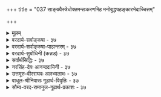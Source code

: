 +++
title = "037 साङ्ख्यैस्त्रेधोक्तमन्तःकरणमिह मनोबुद्ध्यहङ्कारभेदाच्चित्तम्"

+++
<details><summary>मूलम्</summary>

सांख्यैस्त्रेधोक्तमन्तःकरणमिह मनोबुद्ध्यहङ्कारभेदाच्चित्तं चान्ये चतुर्थं विदुरुभयमसत्तादृशश्रुत्यभावात् ।  
तत्तत्तत्त्वोक्तिमात्रं न हि करणभिदामाह कॢप्तिस्तु गुर्वी बुद्ध्याद्याख्या निरूढा क्वचिदिह मनसो वृत्तिवैचित्र्य(मात्रा)योगात् ॥ ३७ ॥
</details>

<details><summary>वरदार्य-सर्वाङ्कषा - ३७</summary>

एकादशेन्द्रियेषु मनः अन्तःकरणमित्युच्यते । तत्र सांख्यादिप्रक्रियामनूद्य निराकरोति - सांख्यैरित्यादिना । **इह** = अन्तःकरणविषये सांख्यैः मनोबुद्ध्यहङ्कारभेदात् अन्तःकरणं त्रेधा उक्तम् । अन्ये पातञ्जलाः त्रिभिस्सह चित्तम् इति चतुर्थं च मिलित्वा अन्तःकरणं चतुर्विधमिति विदुः । उभयम् असत् न समीचीनम् । कुतः ? इत्यत्र – तादृशश्रुत्यभावादिति । अन्तःकरणचतुर्विधत्वबोधकसुस्पष्टश्रुत्यदर्शनादित्यर्थः। ननु प्रश्नोपनिषदि (4.8) सुवालोपनिषदि च (5 खं) मनोबुद्ध्यङ्कारचित्तानां निर्देशः वर्तते इति शङ्कायामाह - तत्तदित्यादि । तत्तत्तत्त्वानामूउक्तिमात्रम्, **करणभिदाम्** = अन्तः करणभेदंम् न ह्याह । नामनिर्देशमात्रात् अन्तःकरणत्वं तेषां न हि सिद्ध्येत् । मा अस्तु श्रुतिः, अध्यवसायहेतुतया बुद्धिम्, अभिमानहेतुतया अहङ्कारम्, संङ्कल्पहेतुतया मनः, चिन्तनहेतुतया चित्तं चानुमानेन साधयामः इत्यत्राह - क्लृप्तिस्तु गुर्वीति । 



[[80]]

**क्लृप्तिः** =कल्पनम् अनुमानेन साधनं तु, **गुर्वी** = गौरवदोषग्रस्ता भवति । मानवबुद्धिस्तु सदा लाघवपक्षपातिनी । अतः अनुमानेन न तत्सिद्धिः । अन्यथा चिन्तनहेतुतया चित्तवत्, संशयादिहेतुतया अन्तः करणान्यनन्तानि भवेयुः । मनसैव तेषां निर्वाहे प्रकृतेऽपि तथैवास्तु । 'सर्वं मन एव' (बृ. 3-5 - 3 ) इति सर्वेषां मनोवृत्तिशेषरूपतायाः स्पष्टमुक्तेः । ' मनश्च बुद्धिश्च' (सुबा. ७) इति धीशब्दस्यापि तत्र श्रवणात्, बुद्धेः मनोभिन्नत्वात् मनोवृत्तिभेदरूपत्वं तेषां कथमित्यत्राह - बुद्ध्यादीति । **इह** = एतन्मते मनसः वृत्तिवैचित्र्यमात्रात् **बुद्ध्याद्याख्या** =बुद्ध्यादिसंज्ञा **निरूढा** = संकेतिता । सहकारिवैचित्र्यवशात् कार्यवैचित्र्यं लोके दृश्यत एव । तद्वन्मनस एव वृत्तिभेदा एते । अन्यथा सिद्धान्ते बुद्धिशब्दस्य धर्मभूतज्ञाने प्रसिद्धेः, धर्मभूतज्ञानमपि मनोवृत्तिरूपं वक्तव्यम् । न चेष्टापत्तिः; धर्मभूतज्ञानस्य जीवधर्मत्वाङ्गीकारात् ॥ 

ननु तर्हि मनोवृत्तौ कथं धीशब्दः इति चेत्; अयं धीशब्दः धर्मभूतज्ञानवाचिधीशब्दादन्य एवेत्यवगम्यताम् । अत्र प्रथमं ' तादृशश्रुत्यभावात्' इत्युक्तम् । अनन्तरं श्रुतौ प्रदर्शितायाम्, तस्य तात्पर्यमन्यत् इत्युक्तम् । एवञ्चानन्तरकालिकास्सर्वेऽपि विचाराः श्रुतिव्याख्यानभेदप्रत्युक्ता इत्ययमंशः मनसि सुदृढं स्थापनीयः । बुद्धेरध्यवसायहेतुत्वेऽपि, अहंकारस्याभिमानहेतुत्वेऽपि 'अन्तरिन्द्रियम्' इति संज्ञा तु मनस एव, नेतरयोरित्यभिप्रायेण वा तथोक्तमित्यवगन्तव्यम् । अतश्च बुद्धिचित्ताहंकाराणामनिन्द्रियत्वेऽप्यन्तःकरणत्वे न कश्चन विरोधः इति वा निर्वाह्यम् ॥ ३७ ॥
</details>

<details><summary>वरदार्य-सर्वाङ्कषा-पाठान्तरम् - ३७</summary>

एकादशेन्द्रियेषु मनः अन्तः करणमित्युच्यते । तत्र सांख्यादिप्रक्रियामनूद्य निराकरोति - सांख्यै- रित्यादिना । इह = अन्तःकरणविषये सांख्यैः मनोबुद्ध्यहङ्कारभेदात्‌ अन्तःकरणं त्रेधा उक्तम्‌ । अन्ये पातञ्जलाः त्रिभिस्सह चित्तम्‌ इति चतुर्थं च मिलित्वा अन्तःकरणं चतुर्विधमिति विदुः । उभयम्‌ असत् न समीचीनम्‌ । कुतः? इत्यत्र - तादृशश्रुत्यभावादिति । अन्तःकरणचतुर्विधत्वबोधकसुस्पष्टश्रुत्यदर्शनादित्यर्थः । ननु प्रश्नोपनिषदि (४.८) सुवालोपनिषदि च (५ खं) मनोबुद्ध्यङ्कारचित्तानां निर्देशः वर्तते इति शङ्कायामाह - तत्तदित्यादि । तत्तत्तत्त्वानाम् उक्तिमात्रम्‌, करणभिदाम्‌ = अन्तःकरणभेदं न ह्याह । नामनिर्देशमात्रात्‌ अन्तःकरणत्वं तेषां न हि सिद्ध्येत्‌ । मा अस्तु श्रुतिः, अध्यवसायहेतुतया बुद्धिम्‌, अभिमानहेतुतया अहङ्कारम्‌, संङ्कल्पहेतुतया मनः, चिन्तनहेतुतया चित्तं चानुमानेन साधयामः इत्यत्राह - क्लृपिस्तु गुर्वीति ।   
क्लृपिः = कल्पनम्‌ अनुमानेन साधनं तु, गुर्वी ­= गौरवदोषग्रस्ता भवति । मानवबुद्धिस्तु सदा लाघवपक्षपातिनी । अतः अनुमानेन न तत्सिद्धिः । अन्यथा चिन्तनहेतुतया चित्तवत्‌, संशयादिहेतुतया अन्तःकरणान्यनन्तानि भवेयुः । मनसैव तेषां निर्वाहे प्रकृतेऽपि तथैवास्तु । 'सर्वं मन एव' (बृ.३-५-३) इति सर्वेषां मनोवृत्तिशेषरूपतायाः स्पष्टमुक्तेः । 'मनश्चः...बुद्धिश्च' (सुबा.७) इति धीशब्दस्यापि तत्र श्रवणात्‌, बुद्धेः मनोभिन्नत्वात्‌ मनोवृत्तिभेदरूपत्वं तेषां कथमित्यत्राह - बुद्ध्यादीति । इह एतन्मते मनसः वृत्तिवैचित्र्यमात्रात्‌ बुद्ध्याद्याख्या = बुद्ध्यादिसंज्ञा निरूढा = संकेतिता । सहकारिवैचित्र्यवशात्‌ कार्यवैचित्र्यं लोके दृश्यत एव । तद्वन्मनस एव वृत्तिभेदा एते । अन्यथा सिद्धान्ते बुद्धिशब्दस्य धर्मभूतज्ञाने प्रसिद्धेः, धर्मभूतज्ञानमपि मनोवृक्तिरूपं वक्तव्यम्‌ । न चेष्टापत्तिः; धर्मभूतज्ञानस्य जीवधर्मत्वाङ्गीकारात्‌ ॥   
ननु तर्हि मनोवृत्तौ कथं धीशब्दः इति चेत्‌; अयं धीशब्दः धर्मभूतज्ञानवाचिधीशब्दादन्य एवेत्यवगम्यताम्‌ । अत्र प्रथमं 'तादृश्रुत्यभावात्‌' इत्युक्तम्‌ । अनन्तरं श्रुतौ प्रदर्शितायाम्‌, तस्य तात्पर्यमन्यत्‌ इत्युक्तम्‌ । एवञ्चानन्तरकालिकास्सर्वेऽपि विचाराः श्रुतिव्याख्यानभेदप्रत्युक्ता इत्ययमंशः मनसि सुदृढं स्थापनीयः । बुद्धेरध्यवसायहेतुत्वेऽपि, अहंकारस्याभिमानहेतुत्वेऽपि 'अन्तरिन्द्रियम्‌' इति संज्ञा तु मनस एव, नेतरयोरित्यभिप्रायेण वा तथोक्तमित्यवगन्तव्यम्‌ । अतश्च बुद्धिचित्ताहंकाराणामनिन्द्रियत्वेऽप्यन्तःकरणत्वे न कश्चन विरोधः इति वा निर्वाह्यम्‌ ॥ ३७ ॥
</details>

<details><summary>वरदार्य-सुबोधिनी (कन्नड) - ३७</summary>

37

[वनस्सु ऒन्दे अन्तःकरण]

51

साङ्ख्यधोक्तमनःकरणमिह मनोबुद्ध हङ्कारभेपात् चित्तं चा चतुर्थ० विदुरुभयमसत्तादृशश्रुत्यभावात् । मात्रं न हि करणभिदामाह कृप्तिस्तु गुर्वि बुद्धाद्याख्या निरूढा क्वचिदिह मनसोवृत्ति वैचित्र

\-

38-

[एकेन्द्रियवाद खण्डनॆ]

go

बाहेन्द्रिय विचारवन्नु मुगिसि अन्तरिन्द्रिय विचारवन्नु माडु तारॆ- साङ्ख्यॆ इह मनोबुद्धहङ्कारभेदात् अन्तःकरणं श्रीधा उक्तं-साङ्ख्यरिन्द मनस्सु, बुद्धि, अहङ्कार ऎम्ब प्रभेद दिन्द अन्तःकरण मूरु प्रकारवागि हेळल्पट्टिदॆ. अन्य चतुर्थ चिं च-बेरॆ कॆल योग सिद्धान्तदवरु नाल्कनेयदाद चित्र ऎम्ब अन्तःकरणवन्नु ऒप्पुवरु. तादृशश्रुत्यभावात् तदुभयं असत् अन्तह श्रुति इल्लदिरुवुदरिन्द आ ऎरडु वादवू सरियल्ल. तत्तत्व

मात्रं करणभिदां न हि आह 'मनश्च मन्तव्यं च नारायणः, चित्तं च चेतयितव्यञ्च नारायणः' इत्यादिगळल्लि भिन्नवाद तत्त्वगळन्नु हेळिद मात्रक्कॆ भिन्न भिन्नवाद अन्तःकरणगळन्नु हेळुत्तिल्ल. कृस्तिस्तु गुर्वि-युक्तियिन्द साधिसिदरॆ गौरव दोष बरुवुदु.

सुबालोपनिषत्तिन वाक्यगळिगॆ तात्पर्यवन्नु हेळुत्तारॆ क्वचित् मनसः वृत्ति वैचित्र मात्रात् बुद्धा ब्याख्या निरूढा कॆलवु उपनिषत्तुगळल्लि मनस्सिन स्थितिविशेष मात्रदिन्द बुद्दि, चित्र इत्यादि हॆसरुगळु रूढियल्लि बन्दिवॆ.

“कामः सङ्कल्प विचिकित्सा श्रद्धा' इत्यादिगळल्लि मनस्सिन अनेक विध अवस्थॆगळन्नु हेळि 'सर्वं मन एव' इवॆल्लवू मनस्से ऎन्दु हेळिदॆ. आद्दरिन्द बुद्धि, अभिमान, चित्र इत्यादिगळू मनस्सिन वृत्ति विशेषगळे हॊरतु प्रत्येक अन्तःकरणवल्ल. मनक्कॊन्दे अन्तःकरण ॥ ३७ ।
</details>

<details><summary>सर्वार्थसिद्धिः - ३७</summary>

उक्तेष्व् इन्द्रियेषु एकमेवान्तःकरणमिति तत्त्वम् । 

सांख्यास्त्वाहुः - 

> करणं त्रयोदशविधम् ;  

> अन्तःकरणं त्रिविधं  
> दशधा बाह्यं  
> त्रयस्य विषयाख्यम् 

इति ।  
अन्ये तु चित्ताख्यम् अप्य् अन्तःकरणम् अन्यद् आहुः ।  
तदनुभाषते - सांख्यैरिति ॥  

तदिदं मतद्वयं निष्प्रमाणकमित्याह -  
उभयम् असदिति ।  
कथम् इत्य्-अत्र  
श्रुत्या कल्पनया वा तत्-सिद्धिर्  
इति विकल्पे  
प्रथमस्यासिद्धिम् आह - तादृशेति ।  

> ननु तान्यपि त्रीणि सुबालोपनिषदि पृथिव्यादि-तत्त्व-पङ्क्तौ मनसोऽनन्तरं पठ्यन्त 

इत्य्-अत्राह - तत्तदिति ।  
अयं - भावः -  
न हि तत्त्व-पङ्क्ति-पाठ-मात्रान्  
मनस्-सह-पाठ-मात्राद् वा  
करणत्वं सिध्येत् ;  
तथा सत्य् +++(तत्रैवोक्तानां)+++ अव्यक्तादीनाम् अपि तत्+++(→करणत्व)+++-प्रसङ्गात् इति ।  

द्वितीयं दूषयति - कॢप्तिर् इति ।  
एकस्यैव हि मनसः  
स्मृत्य्-अनुभव-भेदेन वा  
संकल्प-विकल्प-भेदेन वा  
वृत्ति-भेदम् अन्येऽप्य् आहुः ।  
श्रूयते च "कामस्संकल्प" इत्यादौ "एतत्सर्वं मन एवे"ति ।  
अत्र "आयुर् घृतम्" इत्यादिवत् सामानाधिकरण्यम् ।  
पुरुष-धर्मा एव हि वस्तुतः कामादयो ऽध्यवसायादयश् च ।  
तद् इह पुरुष-बुद्धि-भेद-नियत--सामग्री-भेद-व्यवस्थितं वृत्ति-भेद-मात्रं  
न करण-भेद-कल्पकम्  
इति भावः । 

> ननु "चक्षुश् च द्रष्टव्यं च नारायण" इत्यादिना  
> पञ्च-ज्ञानेन्द्रियाण्य् उक्त्वा  
> 
> > "मनश्च मन्तव्यं च नारायणः,  
> बुद्धिश्च बोद्धव्यं च नारायणः,  
> अहङ्कारोऽहङ्कर्तव्यं च नारायणः,  
> चित्तं च चेतव्यं च नारायण"  
>
> इत्याम्नातम् ।  
> अनन्तरं चैवं कर्मेन्द्रियाण्य् अधीतानि ।  
> अतः करण-गण-मध्य-पाठाद् अग्र्य-प्राय-नयेन बुद्ध्य्-आदीन्य् अपि करणानि स्युर्  

इत्य्-अत्राह -बुद्ध्याद्याख्येति ।  
तथा च भाष्यम् - 

> "अध्यवसायाभिमान-चिन्ता-वृत्ति-भेदान्  
> मन एव बुद्ध्य्--अहङ्-कार--चित्त-शब्दैर् व्यपदिश्यते" 

इति ।  
अतस् तत्त्व-वर्ग-मध्ये मनोऽनन्तरं  
बुद्ध्य्-आदि-चित्तान्त-पाठोऽपि  
मनस एव हि वृत्ति-भेदविशिष्टस्येति  
नेतुं शक्यम् ।  
न च चित्तं नाम तत्त्वान्तरं सृष्टि-प्रलय-प्रकरणेषु पठ्यते ।  

> अयम् एव त्व् अहङ्कार  
उत्कृष्ट-जनावमान-हेतुर् 

इत्यादिप्रथम-सूत्र-भाष्यम् "अहम्"-अर्थ-हेयत्व-निरास-परतया ऽन्यार्थम् +++(→गर्वाख्य-बुद्धि-विशेष-निषेधकम्, न गर्व-करणत्व-बोधकम्)+++ ;  
अन्वारुह्याप्य् उपपत्तेः,  
अनुग्राहकत्व-मात्रेण परम्परया वा  
गर्व-हेतुत्वोक्तेर् अविरोधाद् इति ॥ ३७ ॥ 

इत्य् अन्तः-करण-वैविध्य-भङ्गः ॥
</details>

<details><summary>नरसिंह-देवः आनन्ददायिनी - ३७</summary>

प्रासङ्गिकीं संगतिं दर्शयति - उक्तेष्विति ।  
विप्रतिपत्तिं दर्शयति - सांख्यास्त्विति । 

'करणं त्रयोदशविधम्' इति सांख्य-सप्तति-श्लोके  
बाह्याभ्यन्तर-विभागाभावेऽपि  
बाह्यानां दशत्वे शेषाणाम् आन्तरत्वं सिध्यतीति भावः ।  
विशेषतोऽपि तत्रैवोक्तम् इति दर्शयति - **अन्तः-करणम्** इति ।  
वाचस्पतिनेत्थं व्याख्यातं - 

> 'अन्तःकरणं महद्-अहङ्कार-मनो-भेदेन त्रि-विधम् ।  
दश-विधम् अपि बाह्यम् इन्द्रियं  
त्रयस्यान्तःकरणस्य विषयाख्यं -  
बुद्धीन्द्रियं+++(=ज्ञानेन्द्रियं)+++ आलोचनेन+++(=सन्निकर्षेण)+++ कर्मेन्द्रियं स्व-व्यापारेण  
संकल्पाभिमानाध्यवसायेषु **विषयम् आख्याति** द्वारी भवतीत्य् अर्थः ।  
+++(5)+++  

अन्ये त्विति - मायि-मतानुसारिण इत्यर्थः ।  
असिद्ध्यभावमाशङ्कते - नन्विति ।  
प्रतिज्ञामात्रं न साधकम् इत्यत्राह - अयं भाव इति ।  
तथा सतीति - व्यभिचारान्न साधकमिति भावः ।  
द्वितीयमिति - वृत्तिभेदमादायान्यथासिद्धो व्यपदेशभेदो न साधक इति भावः । 

> ननु मन(सो)सि वृत्तिभेदोऽप्यसिद्धः  
कलय इति कल्प्यत्वाविशेषात्  
कारण-भेद एव कल्प्यताम् 

इत्यत्राह - एकस्यैव हीति ।  
सांख्या अपि एकस्यैव मनसो वृत्तिभेदेन चित्तं मन इति व्यपदेशभेदं निर्वहन्तीत्यर्थः ।  

संकल्पः - कर्तव्यताध्यवसायः ।  
विकल्पः - अयमिति निश्चयः । 

न च विनिगमकाभाव इत्यत्राह - श्रूयते चेति ।  

एकस्यैव मनसो बाह्य-वृत्तय इति सिद्धा इत्यर्थः ।  

च-कारेण 'पञ्चवृत्तिर्मनोवद्व्यपदिश्यते' इति प्राण-विषय-सूत्र-सिद्धत्वं चाभिप्रेतम् । 

> ननु भवन्मते कामादीनाम् आत्म-धर्मत्वात् म(नसि श्रूयन्त इत्ययुक्तं?)नोवृत्तित्वं कथम्?  
तथा सति करणस्यैवात्मत्व-प्रसङ्गः ।  
कथं वा तेषां भेदव्यपदेशनिमित्तत्वं च

इत्यत्राह - अत्रेति ।  

तथा च तद्गतत्वाभावेऽपि  
तत्सामानाधिकरण्यनिर्देशः तद्भेदव्यपदेशनिमित्तत्वं च संभवतीत्यर्थः । 

> ननु पूर्वतन्त्रे स्थानप्रकरणयोर् बलाबलविचारेऽपि   
इष्टिसोमात्मकराजसूयान्तर्गताभिषेचनीयनामकसोमयागसन्निधौ विदेवनादयस्समाम्नाताः । ते किं सर्वस्य गजसूयस्याङ्गं उताभिषेचनीयस्येति संशय्य सन्निधि (वशा) बलादभिषेचनीयस्याङ्गमिति पूर्वपक्षयित्वा श्रुत्यादिविहिताङ्गसंदेशाद्राजसूयाङ्गत्वम्? पवित्रादारभ्य क्षत्रस्य धृतिं यावत् अङ्गविधिषु प्रायेण 'राजसूयाय ह्येना उत्पुनाति' इति राजसूयप्रकरणानुवृत्तिसत्त्वादिति राद्धान्तितम्; तन्न्यायेन संदेशात् करणत्वबुद्ध्यनुवृत्तेः करणत्वम् 

इति शङ्कते - नन्विति । अग्र्यप्रायेति - अग्र्या(ग्र्यप्राया) णां बहुत्वे तन्मध्यगतस्याप्यग्र्यत्वबुद्धिविषयत्वम् । तथा करणमध्यपाठात् करणत्वनिश्चय इत्यर्थः । अपसिद्धान्तं वारयति - तथा च भाष्यमिति । त(अ)त्र युक्तमाकाङ्क्षानुवृत्तिस्तद्बलाद्राजसूयाङ्गत्वं च राजसूयशब्दस्य तदङ्गत्वाकाङ्क्षोद्बोधकस्य सत्त्वात्; न चात्र करणत्वोद्बोधकमस्ति! न च करणमध्यसंदंशात्करणत्वम्! इन्द्रियमध्यसंदंशात् बाह्यमध्यसंदंशाच्च बाह्येन्द्रियत्वस्यापि प्रसङ्गात् । न चेन्द्रियत्वादौ बाधकमस्तीति चेत्; करणत्वेऽपि समानम् । नचेन्द्रियत्वमप्यस्त्विति वाच्यम्; अपसिद्धान्तात् । 'इन्द्रियाणि दशैकं चं' इत्यादिविरोधात् । किंच स्थानप्रकरणाभ्यां लिङ्गं बलीय इति सिद्धान्तितम् । तथा च प्रकृतित्वरूपलिङ्गात् अग्र्यप्रायरूपस्थानसंदंशन्यायरूपप्रकरणयोर्बाधात् न करणत्वनिश्चय इत्यर्थः । अभिमानः - अहं कर्तेति बुद्धिः । अत इति - ननु 'संज्ञाचोत्पत्तिसंयोगात्' इत्यधिकरणविरोधः; तथा हि - ज्योतिष्टोमप्रकरणे श्रूयते अथैष ज्योतिः अथैष विश्वज्योतिः अथैष सर्वज्योतिः एतेन सहस्रदक्षिणेन यजेत' इति । तत्रैतच्छब्दपरामृष्टानां ज्योतिरादिशब्दानां योजना सामानाधिकरण्याद्यागनामत्वं तावत्सिद्धम् । तत्र प्रकृतमेव ज्योति(ष्टोमज्योति)रादिशब्दैरनूद्य सहस्रदक्षिणारूपगुणो विधीयत इति पूर्वपक्षयित्वा नामान्तरश्रुतौ तावदर्थभेदः प्रतीयते संज्ञाभेदस्यार्थभेदकत्वात् प्रकृतात् ज्योतिष्टोमाद्भेद उक्तः । तथा शब्दान्तराधिकरणे(ऽपि)च यजति ददाति जुहोतीति शब्दभेदात् भेद उक्त इति तन्न्यायेनात्रापि भेदस्स्यादिति चेत्; अत्राहुः तावत् संज्ञाभेदस्योक्ताधिकरणन्यायेन भेदकत्वं बलवता बाधकेन बाधितत्वात् । तदुक्तं तदधिकरणराद्धान्ते -  
करणानां तादधीन्यकथनानन्तरं ज्ञानस्य तथात्वकथनमिति । न च द्रव्यप्रकरणविरोधः! ज्ञानस्यापीन्द्रियादिवत् अवस्थाविशेषाश्रयद्रव्यत्वादित्याहुः । ननु वृत्तिभेदमादाय कथञ्चिन्नयने को हेतुरित्यत्राह - चित्तं नामेति । अन्यथा सृष्टिप्रलयप्रकरणेषु पृथिव्यादिवत् पाठप्रसङ्ग इति भावः । न च 'इन्द्रियाणि तन्मात्रेष्विति मनसो यथा पाठः तथा स एव बुद्ध्यादेः पाठोऽस्तु । किञ्च महदहङ्कारयोरेव बुद्ध्यहङ्कारत्वात् 'प्रकृतेर्महान् महतोऽहङ्कारः' इति तयोः पाठो दृश्यत इति शङ्क्यम्! तैर्बुद्ध्यादेरिन्द्रियत्वानभ्युपगमात्; तदतिरिक्तत्वे पाठाभावात्; 'इन्द्रियाणि दशैकं च' 'चक्षुश्श्रोत्रम्' इति विशेषकीर्तनात् । कीर्तितयोर्महदहङ्कारयोश्च सद्वारकाद्वारकतयेन्द्रियजनकयोः करणत्वाभावाच्चेति भावः । ननु बुद्ध्यादीनामिन्द्रियमध्ये पाठो व्यर्थः मनः पाठमात्रेणाऽपि चरितार्थत्वात् इति चेत्; अत्राहुः - सर्वेन्द्रियप्रधानस्यापि मनसस्सर्वावस्थायामपि तादधीन्यसिद्ध्यर्थं बुद्ध्यहङ्कारवृत्तिविशिष्टस्य वा सर्वत्र प्रवृत्तिप्रयोजकतया प्राधान्यद्योतनार्थं त्रेधा कथनमिति । अन्ये तु प्रकरणस्य तादधीन्यमुखेन स्वातन्त्र्यभ्रमनिवृत्तिपरत्वात् न भेदेन कथनवैयर्थ्यं द्रष्टव्यम् । बोद्धव्याहङ्कर्तव्यानां भेदाभावेऽपि पृथगुक्तेरिव किञ्चिद्विशेषमादायापि स्वातन्त्र्यबुद्धिनिरासः फलमित्याहुः । 

> ननु "अयमेव त्वहङ्कार" इति भाष्ये  
अहङ्कारस्य उत्कृष्ट-जनावमान-रूप-प्रवृत्ति-करणत्वोक्तेः  
मनोऽतिरिक्तम् अप्य् अन्तः-करणम् अभिमतम् 

इत्य्-अत्राह -अयमेव त्विति ।  

> बलवद् बाधकाच् चासाव्  
अन्यथात्वं प्रपद्यते ।  

इति ।  
प्रकृते च एकादशत्व-वचनानि बाधकानि ।  
नापि शब्दाधिकरण-न्यायः   
वेदन-ध्यानोपासनानां भेद-प्रसङ्गात्,  
आहवनीयादि-शब्दानां पशुच्-छागादि-शब्दानां हविः-पुरोडाशादि-शब्दानाम् अपि भेदकत्वापत्त्या बहु-दोषप्रसङ्गात् । तस्मादत्रापि बाधकाभावे भेदकत्वं वाच्यम् । बाधककरं चात्रोक्तमेवेति । 

केचित्तु - तेषां भेदोऽस्तु नाम! 

न च करणत्वम् अपि! तत्साधकाभावात् ।  
अत एव न शब्दान्तराधिकरणविरोधोऽपि । न च भाष्यमूलयोर्विरोधः! इन्द्रियत्वं करणत्वं चाभ्युपेत्य प्रवृत्तेः । न च करणमध्ये पाठात् करणत्वप्रसक्तिः! अनुवादसन्निधेरकिञ्चित्करत्वात् । पुरोवादे महतोऽहङ्कारस्य च तत्वान्तरोपादानतया करणत्वेन्द्रियत्वाभावात् । अत एवाङ्गत्वाभावनिश्चयाद्दर्शपूर्णमासाभ्यामिष्ट्वा सोमेनयजेतेत्यत्र कालार्थस्संयोगो नाङ्गाङ्गिभावार्थ इत्युक्तम् । महदाद्यतिरिक्तपरत्वे तु तत्वाधिक्यप्रसङ्गः । ज्ञानादिपरत्वेनान्यथासिद्धिश्च । अहङ्कार शब्दोऽपि ज्ञानपर एव बुद्धिशब्दसन्निधानात् । युक्तं च तथा ज्ञानकरणानां तादधीन्यकथनानन्तरं ज्ञानस्य तथात्वकथनमिति । न च द्रव्यप्रकरणविरोधः! ज्ञानस्यापीन्द्रियादिवत् अवस्थाविशेषाश्रयद्रव्यत्वादित्याहुः । ननु वृत्तिभेदमादाय कथञ्चिन्नयने को हेतुरित्यत्राह - चित्तं नामेति । अन्यथा सृष्टिप्रलयप्रकरणेषु पृथिव्यादिवत् पाठप्रसङ्ग इति भावः । न च 'इन्द्रियाणि तन्मात्रेष्विति मनसो यथा पाठः तथा स एव बुद्ध्यादेः पाठोऽस्तु । किञ्च महदहङ्कारयोरेव बुद्ध्यहङ्कारत्वात् 'प्रकृतेर्महान् महतोऽहङ्कारः' इति तयोः पाठो दृश्यत इति शङ्क्यम्! तैर्बुद्ध्यादेरिन्द्रियत्वानभ्युपगमात्; तदतिरिक्तत्वे पाठाभावात्; 'इन्द्रियाणि दशैकं च' 'चक्षुश्श्रोत्रम्' इति विशेषकीर्तनात् । कीर्तितयोर्महदहङ्कारयोश्च सद्वारकाद्वारकतयेन्द्रियजनकयोः करणत्वाभावाच्चेति भावः । ननु बुद्ध्यादीनामिन्द्रियमध्ये पाठो व्यर्थः मनः पाठमात्रेणाऽपि चरितार्थत्वात् इति चेत्; अत्राहुः - सर्वेन्द्रियप्रधानस्यापि मनसस्सर्वावस्थायामपि तादधीन्यसिद्ध्यर्थं बुद्ध्यहङ्कारवृत्तिविशिष्टस्य वा सर्वत्र प्रवृत्तिप्रयोजकतया प्राधान्यद्योतनार्थं त्रेधा कथनमिति । अन्ये तु प्रकरणस्य तादधीन्यमुखेन स्वातन्त्र्यभ्रमनिवृत्तिपरत्वात् न भेदेन कथनवैयर्थ्यं द्रष्टव्यम् । बोद्धव्याहङ्कर्तव्यानां भेदाभावेऽपि पृथगुक्तेरिव किञ्चिद्विशेषमादायापि स्वातन्त्र्यबुद्धिनिरासः फलमित्याहुः । 

> ननु अयमेव त्वहङ्कार इति भाष्ये अहङ्कारस्य उत्कृष्टजनावमानरूपप्रवृत्तिकरणत्वोक्तेः मनोऽतिरिक्तमप्यन्तःकरणमभिमतम् 

इत्यत्राह -अयमेव त्विति ।  

> इत्यादिप्रथम-सूत्र-भाष्यम् "अहम्"-अर्थ-हेयत्व-निरास-परतया ऽन्यार्थम् ;  

अन्यार्थं - बुद्धि-विशेष-हेयत्व-परम् इत्यर्थः ।  

> अन्वारुह्याप्य् उपपत्तेः ।

तत्र हेतुः - अन्वारुह्येति ।  
उपपत्तेरिति । अहम्-अर्थात्म(त्व) समर्थनस्योपपत्तेर् इत्यर्थः । 

> ननु अहङ्कारस्यानर्थहेतु-बुद्धि-विशेष-हेतुत्वाभावे  
कथं तत्-त्याज्यता-परत्वं वचनस्य

+इत्यत्राह - अनुग्राहकत्वेति । तथा 

च तावन्मात्रेण अञ्जनादिवत् न करणत्वं सिध्यतीति भावः ॥ ३७ ॥  
 अन्तःकरणवैविध्यभङ्गः
</details>

<details><summary>उत्तमूरु-वीरराघवः अलभ्यलाभः - ३७</summary>

मनःप्रभृतीनां करणानाम् एकादशानाम् एव सात्त्विकाहंकारजन्यत्वेऽपि  
अन्तःकरणत्वं मनस इव  
महद्-अहङ्कारयोर् अपीति सांख्याः ।  
चतुर्थे चित्ताख्यम् अन्तःकरणम् अप्य् अस्तीति अद्वैतिनः ।  
तद्-उभय-निरसनेन  
मनो-मात्रस्यान्तः-करणत्वं स्थाप्यते  
"सांख्यैर्" इति श्लोकेन ।  

> ननु सिद्धान्ते मनस एवावस्थाचतुष्टयात्  
बुद्ध्य्-अहंकार-चित्त-शब्द-वाच्यत्वम् अपीष्यते ।  
एवं मनसस् त्रैविध्यम् एव सांख्येष्टं स्याद् 

इत्यत्र,  
तथा नेति ज्ञापयितुं  
करणं त्रयोदश-विधम् इति वचनम् उपात्तम् ।  
तदा +++(→मनोऽवस्था-भेद-मात्र-विवक्षायाम्)+++ त्व् एकादश-विधम् एव भवेत् ।  

अन्यद् अपि वचनम् अन्तःकरणम् इत्य्-आदि ।  
महद्-अहङ्कार-मनो-रूपं त्रयम् अन्तः-करणं भवतीति  
तत्-प्रथम-पादार्थः +++(←अन्तःकरणं त्रिविधं)+++।  

दशधेत्य्-आदि वाक्यान्तरम् ।  
बाह्यं ज्ञान-कर्मेन्द्रिय-दशकं महद्-आदि-त्रयस्य ये विषयाः  
तान् आख्यातीति तद्-आख्यम् महद्-आदि-विषय-विषयकम्  
इत्य् अर्थः । 

ज्ञानेन्द्रियैर् विषयेष्व् +++(सन्निकर्षेण)+++ आलोचितेषु,  
मनसा च तद्-विषय-विकल्पाख्य-विशद-ज्ञाने जनिते  
महद्--अहं-कारौ "मयेदं कर्तव्यम्" इति अभिमानाध्यवसाय-हेतू भूत्वा कर्मेन्द्रिय-कार्य-व्यापारेषु करणं भवत इति ।  

तादृश-श्रुत्य्-अभावाद् इति ।  
महद्-अहंकारादेः करणत्व-ग्राहक-प्रमाणाभावाद् इत्य् अर्थः । +++(5)+++

> ननु सुबालोपनिषदि सप्तमखण्डे अन्तर्यामि-निरूपणात्मके,  
"यस्य पृथिवी शरीरम्" इत्यादिना  
विभिन्न-पृथिव्य्-आदि-तत्त्ववत्  
मनो-बुद्ध्य्-अहंकार-चित्तानाम् अपि पृथक्-शरीरत्व-कथनात्  
अन्तः-करण-चतुष्टय-सिद्धिर्  

इत्य्-अत्राह तत्तदिति । 
मनोबुद्ध्य्-आदि-वचन-मात्र-रूपं सर्वम् अपि वाक्यं  
तद्-वचन-मात्र-रूपत्वात्  
करणतया तत्-पृथग्-विधत्व-परम् अपि नेत्यर्थः ।  
मनो-रूप-करणस्यैवावस्था-चतुष्कं  
तत्र विवक्षितम् ।  
तत्र पञ्चम-खण्डे व्यासार्य-व्याख्यात-रीत्या बुद्ध्य्-अहंकार-शब्दाभ्यां महद्-अहंकार-तत्त्व-ग्रहणेऽपि तयोः करणत्वं न सिध्येद् इति भावः । 

कॢप्तिस्तु गुर्वी । वचनाभावेऽपि स्वयं कल्पने गौरवमित्यर्थः । 

> ननु महतोऽध्यवसायहेतुत्त्वम् अहङ्कारस्य देहात्माभिमानहेतुत्वञ्च सिद्धान्तीष्टमेवेति कथं तयोर्न करणत्वम् 

इत्यत्रोपपादयति एकस्यैवहीति ।  
मनसः आत्मधर्मभूतज्ञानगतसर्वावस्थासाधकतमत्वं श्रुतिबलादिष्टम् । मनस एव बुद्ध्यहंकारशब्दवाच्यत्वमपि चित्तशब्दवाच्यदृत्वमपीष्टम् । तथा; च तस्यैव सर्वतत्साधकतमत्वे स्थिते किमिति इतरत् करणत्वेन कल्प्यम् । तत्र यथायथं महदहंकारयोः मनस्तत्त्वोत्पादकत्ववत् सहकारिकारणत्वं काममस्त्विति भावः । करणमध्यपाठात् करणत्वमिति शंकां तत्र मनोवस्थाविशेषैकविषयत्वस्वीकारेण परिहरति चतुर्थपादेन । 

> ननु मनस एव गर्वाख्याहंकार-हेतुत्वे,  
अहंकार-तत्त्वे गर्व-रूपत्व-पर-भाष्य-विरोधः ।  
अतो गर्वहेतुतया ऽहंकारस्य करणत्वम् 

इत्यत्राह अयमेवेति ।  

> > अयम् एव त्व् अहङ्कार  
उत्कृष्ट-जनावमान-हेतुर् 
>
> इत्यादिप्रथम-सूत्र-भाष्यम् "अहम्"-अर्थ-हेयत्व-निरास-परतया ऽन्यार्थम् 

अन्यार्थम्,  
तस्य तत्त्वस्य मुख्याहम्-अर्थत्व-निषेध-परम् । अन्वारुह्य - एतदतिरिक्तस्याहंकारशब्दवाच्यत्वाभावं कृत्वा ।  
‘अहंकारं बलं दर्पं’ इति त्याज्यत्वेनेष्टस्य,  
त्यक्तुम् अशक्यस्याहंकार-तत्त्वस्य चैक्यम् असंभवि ।+++(5)+++  
त्याज्यं तं प्रति करणत्वम् अपि  
तत्र न विवक्षितमिति भावः ।  
शेषं भाष्यव्याख्यानेषु द्रष्टव्यम् । 

अक्लिष्टं निर्वहति अनुग्राहकत्वेति ।  
मनसा गर्वे जननीये तत्त्वम्  
इदम् अप्य् अनुग्राहकं वचनबलाद्  
इति भावः । अन्यथा, ''कामः संकल्पः....सर्वं मन एव'' इति वाक्यस्वारस्यं भज्येतेति ॥ ३७ ॥
</details>

<details><summary>वाधूल-श्रीनिवासः गूढार्थ-विवृतिः - ३७</summary>

सांख्यैर् इति  
अयमेव त्वहङ्कार इत्यादिभाष्ये  
अयं शब्देन पूर्व-वाक्योक्ताव्यक्त-परिणाम-विशेषम् अहङ्कारं परामृश्य  
तस्य गर्व-हेतुत्व-प्रतिपादनात् तस्यान्तःकरणत्वम् उक्तम्,  
तत् कथं  
भवता तस्य करणत्वं निषिध्यत  
इत्य् आशङ्क्याह  
अयमेवत्व् अहङ्कार इति ।  
यद्यपि तत्रायंशब्देन पूर्ववाक्ये अहम्-भाव-शब्दनिर्दिष्ट प्रशस्तदेहेऽहंबुद्धिरेव परामृश्यत इति श्रुतप्रकाशिकाकारैर्व्याख्यातम् - तथापि पूर्ववाक्ये प्रधानतया निर्दिष्टस्य तद्धेतोरेवायंशब्देन परामर्श स्वरस इति तदनुरोधेन परिहारः कृतः, अविरोधादिति ।  
गर्वापरनामेति निर्देशः उपक्रमानुरोधात् ''आयुर्वै घृतम्” इतिवदौपचारिक इति भावः ॥ ३७ ॥
</details>

<details><summary>सौम्य-वरद-रामानुज-गूढार्थ-प्रकाशः - ३७</summary>

अन्तःकरणमिति ।  
त्रिविधम् - महद्-अङ्कार-मनांसि  
शरीराभ्यन्तर-वर्तित्वाद् अन्तःकरणम् ।  
दश-धा बाह्येन्द्रियम् -  
तस्य - अन्तःकरणस्य ।  
विषयाख्यम् - विषयान् आख्यातीति विषयाख्यम् ।  
संकल्पाभिमानाध्यवसायेषु कर्तव्येषु द्वारी-भवति ।  
तत्र बुद्धीन्द्रियाण्य् आलोचनेन, कर्मेन्द्रियाणि स्वव्यापारेणेति ।  
श्रूयते चेति ।  
बृहदारण्यक इति शेषः । 

कामः - नानाविधाभिलाषः ।  
संकल्पः - अध्यवसायः ।  
विचिकित्सा - संदेहः ।  
श्रद्धा - पारलौकिक-साधन-साध्य-विशेषाभ्युपगम-रूपिणी ।  
अश्रद्धा अन्यादृशी ।  
धृतिः - धैर्यमापदि ।  
अधृतिरन्या ।  
धीः - तत्त्वज्ञानम् ।  
भीः - परिकरनाशशङ्कामयी ।  

इत्य् एतत् सर्वमपि मन एव । इतर-निरपेक्षतया तत्-साध्यत्वाद् इत्यर्थः ॥ ३७ ॥
</details>








